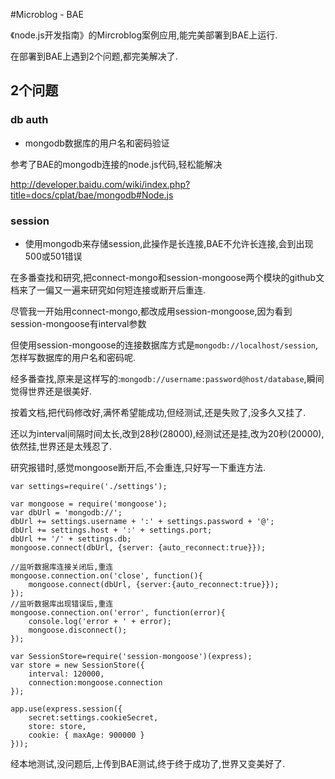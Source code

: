#Microblog - BAE  

《node.js开发指南》的Mircroblog案例应用,能完美部署到BAE上运行.  

在部署到BAE上遇到2个问题,都完美解决了.

## 2个问题

### db auth
- mongodb数据库的用户名和密码验证

参考了BAE的mongodb连接的node.js代码,轻松能解决

<http://developer.baidu.com/wiki/index.php?title=docs/cplat/bae/mongodb#Node.js>


### session
- 使用mongodb来存储session,此操作是长连接,BAE不允许长连接,会到出现500或501错误

在多番查找和研究,把connect-mongo和session-mongoose两个模块的github文档来了一偏又一遍来研究如何短连接或断开后重连.

尽管我一开始用connect-mongo,都改成用session-mongoose,因为看到session-mongoose有interval参数

但使用session-mongoose的连接数据库方式是`mongodb://localhost/session`,怎样写数据库的用户名和密码呢.

经多番查找,原来是这样写的:`mongodb://username:password@host/database`,瞬间觉得世界还是很美好.

按着文档,把代码修改好,满怀希望能成功,但经测试,还是失败了,没多久又挂了.

还以为interval间隔时间太长,改到28秒(28000),经测试还是挂,改为20秒(20000),依然挂,世界还是太残忍了.

研究报错时,感觉mongoose断开后,不会重连,只好写一下重连方法.

	var settings=require('./settings');

	var mongoose = require('mongoose');
	var dbUrl = 'mongodb://';
	dbUrl += settings.username + ':' + settings.password + '@';
	dbUrl += settings.host + ':' + settings.port;
	dbUrl += '/' + settings.db;
	mongoose.connect(dbUrl, {server: {auto_reconnect:true}});
	
	//监听数据库连接关闭后,重连
	mongoose.connection.on('close', function(){
		mongoose.connect(dbUrl, {server:{auto_reconnect:true}});
	});
	//监听数据库出现错误后,重连
	mongoose.connection.on('error', function(error){
		console.log('error + ' + error);
		mongoose.disconnect();
	});

	var SessionStore=require('session-mongoose')(express);
	var store = new SessionStore({
		interval: 120000,
		connection:mongoose.connection
	});

	app.use(express.session({
		secret:settings.cookieSecret,
		store: store,
		cookie: { maxAge: 900000 }
	}));

经本地测试,没问题后,上传到BAE测试,终于终于成功了,世界又变美好了.

